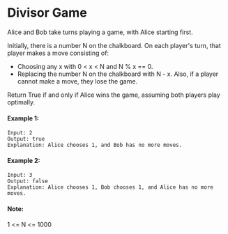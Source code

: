 # Divisor Game
Alice and Bob take turns playing a game, with Alice starting first.

Initially, there is a number N on the chalkboard.  On each player's turn, that player makes a move consisting of:

- Choosing any x with 0 < x < N and N % x == 0.
- Replacing the number N on the chalkboard with N - x.
Also, if a player cannot make a move, they lose the game.

Return True if and only if Alice wins the game, assuming both players play optimally.

#### Example 1:
```text
Input: 2
Output: true
Explanation: Alice chooses 1, and Bob has no more moves.
```

#### Example 2:
```text
Input: 3
Output: false
Explanation: Alice chooses 1, Bob chooses 1, and Alice has no more moves.
```

#### Note:

1 <= N <= 1000
